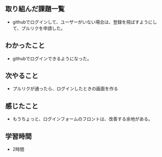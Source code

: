 ## 取り組んだ課題一覧
- githubでログインして、ユーザーがいない場合は、登録を飛ばすようにして、プルリクを申請した。

## わかったこと
- githubでログインできるようになった。

## 次やること
- プルリクが通ったら、ログインしたときの画面を作る

## 感じたこと
- もうちょっと、ログインフォームのフロントは、改善する余地がある。

## 学習時間
- 2時間